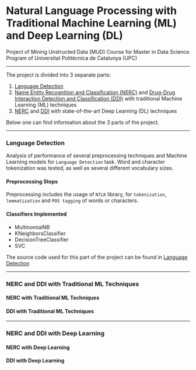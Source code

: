 # Natural Language Processing with Traditional Machine Learning (ML) and Deep Learning (DL)
Project of Mining Unstructed Data (MUD) Course for Master in Data Science Program of Universitat Politècnica de Catalunya (UPC)
***
The project is divided into 3 separate parts:

1. [Language Detection](./src/language_detection)
2. [Name Entity Recognition and Classification (NERC)](./src/NERC_traditional_ML) and [Drug-Drug Interaction Detection and Classification (DDI)](./src/DDI_traditional_ML) with traditional Machine Learning (ML) techniques
3. [NERC](./src/NERC_DL) and [DDI](./src/DDI_DL) with state-of-the-art Deep Learning (DL) techniques

Below one can find information about the 3 parts of the project.

***
### Language Detection
Analysis of performance of several preprocessing techniques and Machine Learning models for `Language Detection` task. Word and character tokenization was tested, as well as several different vocabulary sizes.

#### Preprocessing Steps
Preprocessing includes the usage of `NTLK` library, for `tokenization`, `lemmatization` and `POS tagging` of words or characters.

#### Classifiers Implemented

* MultinomialNB
* KNeighborsClassifier
* DecisionTreeClassifier
* SVC

The source code used for this part of the project can be found in [Language Detection](http://example.com)

***
### NERC and DDI with Traditional ML Techniques

#### NERC with Traditional ML Techniques

#### DDI with Traditional ML Techniques

***
### NERC and DDI with Deep Learning

#### NERC with Deep Learning

#### DDI with Deep Learning
